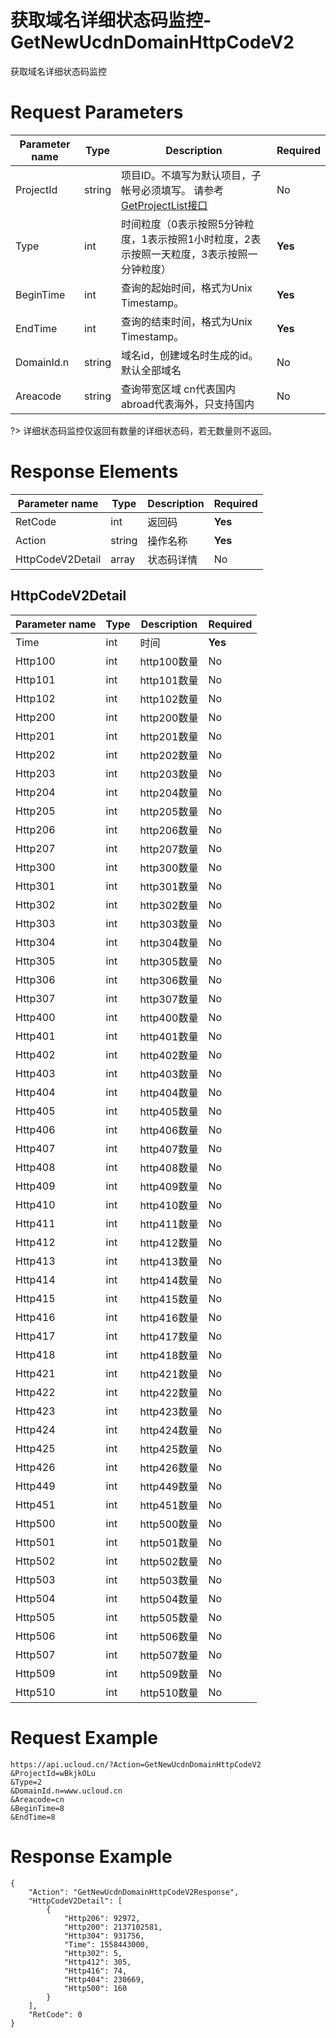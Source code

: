 # 获取域名详细状态码监控-GetNewUcdnDomainHttpCodeV2

获取域名详细状态码监控

# Request Parameters
|Parameter name|Type|Description|Required|
|---|---|---|---|
|ProjectId|string|项目ID。不填写为默认项目，子帐号必须填写。 请参考[GetProjectList接口](api/summary/get_project_list)|No|
|Type|int|时间粒度（0表示按照5分钟粒度，1表示按照1小时粒度，2表示按照一天粒度，3表示按照一分钟粒度）|**Yes**|
|BeginTime|int|查询的起始时间，格式为Unix Timestamp。|**Yes**|
|EndTime|int|查询的结束时间，格式为Unix Timestamp。|**Yes**|
|DomainId.n|string|域名id，创建域名时生成的id。默认全部域名|No|
|Areacode|string|查询带宽区域 cn代表国内 abroad代表海外，只支持国内|No|

?> 详细状态码监控仅返回有数量的详细状态码，若无数量则不返回。

# Response Elements
|Parameter name|Type|Description|Required|
|---|---|---|---|
|RetCode|int|返回码|**Yes**|
|Action|string|操作名称|**Yes**|
|HttpCodeV2Detail|array|状态码详情|No|

## HttpCodeV2Detail
|Parameter name|Type|Description|Required|
|---|---|---|---|
|Time|int|时间|**Yes**|
|Http100|int|http100数量|No|
|Http101|int|http101数量|No|
|Http102|int|http102数量|No|
|Http200|int|http200数量|No|
|Http201|int|http201数量|No|
|Http202|int|http202数量|No|
|Http203|int|http203数量|No|
|Http204|int|http204数量|No|
|Http205|int|http205数量|No|
|Http206|int|http206数量|No|
|Http207|int|http207数量|No|
|Http300|int|http300数量|No|
|Http301|int|http301数量|No|
|Http302|int|http302数量|No|
|Http303|int|http303数量|No|
|Http304|int|http304数量|No|
|Http305|int|http305数量|No|
|Http306|int|http306数量|No|
|Http307|int|http307数量|No|
|Http400|int|http400数量|No|
|Http401|int|http401数量|No|
|Http402|int|http402数量|No|
|Http403|int|http403数量|No|
|Http404|int|http404数量|No|
|Http405|int|http405数量|No|
|Http406|int|http406数量|No|
|Http407|int|http407数量|No|
|Http408|int|http408数量|No|
|Http409|int|http409数量|No|
|Http410|int|http410数量|No|
|Http411|int|http411数量|No|
|Http412|int|http412数量|No|
|Http413|int|http413数量|No|
|Http414|int|http414数量|No|
|Http415|int|http415数量|No|
|Http416|int|http416数量|No|
|Http417|int|http417数量|No|
|Http418|int|http418数量|No|
|Http421|int|http421数量|No|
|Http422|int|http422数量|No|
|Http423|int|http423数量|No|
|Http424|int|http424数量|No|
|Http425|int|http425数量|No|
|Http426|int|http426数量|No|
|Http449|int|http449数量|No|
|Http451|int|http451数量|No|
|Http500|int|http500数量|No|
|Http501|int|http501数量|No|
|Http502|int|http502数量|No|
|Http503|int|http503数量|No|
|Http504|int|http504数量|No|
|Http505|int|http505数量|No|
|Http506|int|http506数量|No|
|Http507|int|http507数量|No|
|Http509|int|http509数量|No|
|Http510|int|http510数量|No|

# Request Example
```
https://api.ucloud.cn/?Action=GetNewUcdnDomainHttpCodeV2
&ProjectId=wBkjkOLu
&Type=2
&DomainId.n=www.ucloud.cn
&Areacode=cn
&BeginTime=8
&EndTime=8
```

# Response Example
```
{
    "Action": "GetNewUcdnDomainHttpCodeV2Response", 
    "HttpCodeV2Detail": [
        {
            "Http206": 92972, 
            "Http200": 2137102581, 
            "Http304": 931756, 
            "Time": 1558443000, 
            "Http302": 5, 
            "Http412": 305, 
            "Http416": 74, 
            "Http404": 230669, 
            "Http500": 160
        }
    ], 
    "RetCode": 0
}
```

